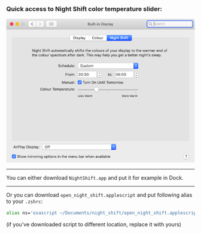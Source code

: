 ### Quick access to Night Shift color temperature slider:

![night shift settings in macOS](screenshot.png 'App opens settings showed on this image')

---

You can either download `NightShift.app` and put it for example in Dock.


---

Or you can download `open_night_shift.applescript` and put following alias to your `.zshrc`:

```sh
alias ns='osascript ~/Documents/night_shift/open_night_shift.applescript'
```

(if you've downloaded script to different location, replace it with yours)
